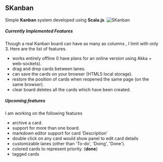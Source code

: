 ## SKanban
Simple __Kanban__ system developed using __Scala.js__.
![SKanban](https://dl.dropboxusercontent.com/u/10783650/skanbanlatest.png "SKanban")

##### Currently Implemented Features
Though a real Kanban board can have as many as columns , I limit with only 3. 
Here are the list of features.

* works entirely offline (I have plans for an online version using Akka + web-sockets).
* drag and drop cards between lanes.
* can save the cards on your browser (HTML5 local storage).
* restore the position of cards when reopened the same page (on the same browser).
* clear board deletes all the cards which have been created.

##### Upcoming features
I am working on the following features

* archive a card.
* support for more than one board.
* markdown editor support for card 'Description'
* double click on any card would show panel to edit card details
* customizable lanes (other than 'To-do', 'Doing', 'Done').
* colored cards to represent priority. (__done__)
* tagged cards